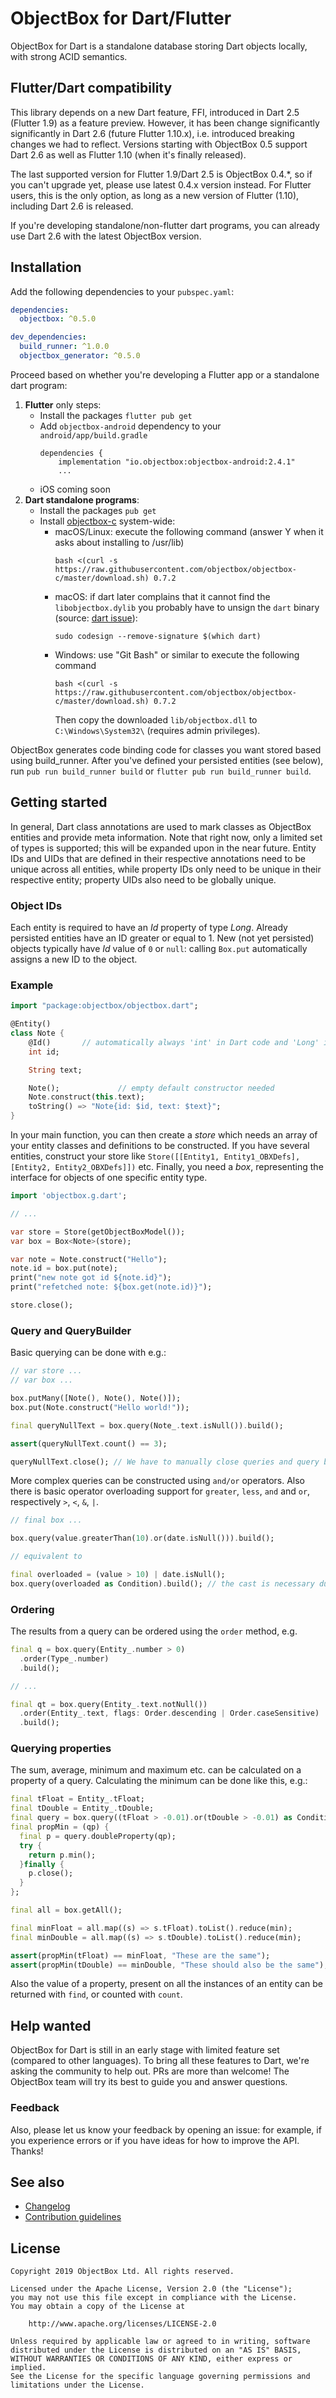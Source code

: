 ObjectBox for Dart/Flutter
==========================
ObjectBox for Dart is a standalone database storing Dart objects locally, with strong ACID semantics.

Flutter/Dart compatibility
--------------------------
This library depends on a new Dart feature, FFI, introduced in Dart 2.5 (Flutter 1.9) as a feature preview. 
However, it has been change significantly significantly in Dart 2.6 (future Flutter 1.10.x), i.e. introduced breaking changes we had to reflect.
Versions starting with ObjectBox 0.5 support Dart 2.6 as well as Flutter 1.10 (when it's finally released).

The last supported version for Flutter 1.9/Dart 2.5 is ObjectBox 0.4.*, so if you can't upgrade yet, please use latest 0.4.x version instead.
For Flutter users, this is the only option, as long as a new version of Flutter (1.10), including Dart 2.6 is released.

If you're developing standalone/non-flutter dart programs, you can already use Dart 2.6 with the latest ObjectBox version.

Installation
------------
Add the following dependencies to your `pubspec.yaml`:
```yaml
dependencies:
  objectbox: ^0.5.0

dev_dependencies:
  build_runner: ^1.0.0
  objectbox_generator: ^0.5.0
```

Proceed based on whether you're developing a Flutter app or a standalone dart program:
1. **Flutter** only steps:
    * Install the packages `flutter pub get`
    * Add `objectbox-android` dependency to your `android/app/build.gradle` 
        ```
        dependencies {
            implementation "io.objectbox:objectbox-android:2.4.1"
            ...
       ```
    * iOS coming soon
1. **Dart standalone programs**:
    * Install the packages `pub get`
    * Install [objectbox-c](https://github.com/objectbox/objectbox-c) system-wide:
       * macOS/Linux: execute the following command (answer Y when it asks about installing to /usr/lib) 
            ```shell script
            bash <(curl -s https://raw.githubusercontent.com/objectbox/objectbox-c/master/download.sh) 0.7.2
            ```
       * macOS: if dart later complains that it cannot find the `libobjectbox.dylib` you probably have to unsign the 
         `dart` binary (source: [dart issue](https://github.com/dart-lang/sdk/issues/38314#issuecomment-534102841)):
            ```shell script
            sudo codesign --remove-signature $(which dart)
            ```
       * Windows: use "Git Bash" or similar to execute the following command 
            ```shell script
            bash <(curl -s https://raw.githubusercontent.com/objectbox/objectbox-c/master/download.sh) 0.7.2
            ```
            Then copy the downloaded `lib/objectbox.dll` to `C:\Windows\System32\` (requires admin privileges).

ObjectBox generates code binding code for classes you want stored based using build_runner.
After you've defined your persisted entities (see below), run `pub run build_runner build` or `flutter pub run build_runner build`.

Getting started
----------------
In general, Dart class annotations are used to mark classes as ObjectBox entities and provide meta information.
Note that right now, only a limited set of types is supported; this will be expanded upon in the near future.
Entity IDs and UIDs that are defined in their respective annotations need to be unique across all entities, while 
property IDs only need to be unique in their respective entity; property UIDs also need to be globally unique.

### Object IDs

Each entity is required to have an _Id_ property of type _Long_.
Already persisted entities have an ID greater or equal to 1.
New (not yet persisted) objects typically have _Id_ value of `0` or `null`: calling `Box.put` automatically assigns a new ID to the object.

### Example

```dart
import "package:objectbox/objectbox.dart";

@Entity()
class Note {
    @Id()       // automatically always 'int' in Dart code and 'Long' in ObjectBox
    int id;

    String text;

    Note();             // empty default constructor needed
    Note.construct(this.text);
    toString() => "Note{id: $id, text: $text}";
}
```

In your main function, you can then create a _store_ which needs an array of your entity classes and definitions to be constructed. If you have several entities, construct your store like `Store([[Entity1, Entity1_OBXDefs], [Entity2, Entity2_OBXDefs]])` etc.
Finally, you need a _box_, representing the interface for objects of one specific entity type.

```dart
import 'objectbox.g.dart';

// ...

var store = Store(getObjectBoxModel());
var box = Box<Note>(store);

var note = Note.construct("Hello");
note.id = box.put(note);
print("new note got id ${note.id}");
print("refetched note: ${box.get(note.id)}");

store.close();
```

### Query and QueryBuilder

Basic querying can be done with e.g.:

```dart
// var store ...
// var box ...

box.putMany([Note(), Note(), Note()]);
box.put(Note.construct("Hello world!"));

final queryNullText = box.query(Note_.text.isNull()).build();

assert(queryNullText.count() == 3);

queryNullText.close(); // We have to manually close queries and query builders.
```

More complex queries can be constructed using `and/or` operators.
Also there is basic operator overloading support for `greater`, `less`, `and` and `or`,
respectively `>`, `<`, `&`, `|`.

```dart
// final box ...

box.query(value.greaterThan(10).or(date.isNull())).build();

// equivalent to

final overloaded = (value > 10) | date.isNull();
box.query(overloaded as Condition).build(); // the cast is necessary due to the type analyzer
```

### Ordering

The results from a query can be ordered using the `order` method, e.g.

```dart
final q = box.query(Entity_.number > 0)
  .order(Type_.number)
  .build();

// ...

final qt = box.query(Entity_.text.notNull())
  .order(Entity_.text, flags: Order.descending | Order.caseSensitive)
  .build();
```

### Querying properties

The sum, average, minimum and maximum etc. can be calculated on a property of a query.
Calculating the minimum can be done like this, e.g.:

```dart
final tFloat = Entity_.tFloat;
final tDouble = Entity_.tDouble;
final query = box.query((tFloat > -0.01).or(tDouble > -0.01) as Condition).build();
final propMin = (qp) {
  final p = query.doubleProperty(qp);
  try {
    return p.min();
  }finally {
    p.close();
  }
};

final all = box.getAll();

final minFloat = all.map((s) => s.tFloat).toList().reduce(min);
final minDouble = all.map((s) => s.tDouble).toList().reduce(min);

assert(propMin(tFloat) == minFloat, "These are the same");
assert(propMin(tDouble) == minDouble, "These should also be the same");
```

Also the value of a property, present on all the instances of an entity can be returned
with `find`, or counted with `count`.


Help wanted
-----------
ObjectBox for Dart is still in an early stage with limited feature set (compared to other languages).
To bring all these features to Dart, we're asking the community to help out. PRs are more than welcome!
The ObjectBox team will try its best to guide you and answer questions. 

### Feedback
Also, please let us know your feedback by opening an issue:
for example, if you experience errors or if you have ideas for how to improve the API.
Thanks!

See also
---------
* [Changelog](CHANGELOG.md)
* [Contribution guidelines](CONTRIBUTING.md)

License
-------
    Copyright 2019 ObjectBox Ltd. All rights reserved.
    
    Licensed under the Apache License, Version 2.0 (the "License");
    you may not use this file except in compliance with the License.
    You may obtain a copy of the License at
    
        http://www.apache.org/licenses/LICENSE-2.0
    
    Unless required by applicable law or agreed to in writing, software
    distributed under the License is distributed on an "AS IS" BASIS,
    WITHOUT WARRANTIES OR CONDITIONS OF ANY KIND, either express or implied.
    See the License for the specific language governing permissions and
    limitations under the License.

